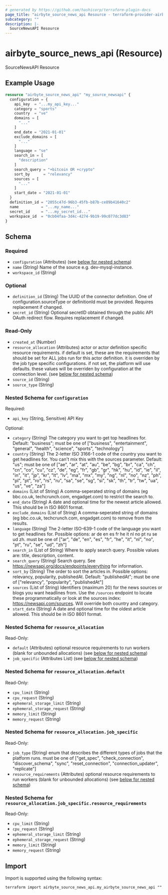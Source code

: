 ```yaml
---
# generated by https://github.com/hashicorp/terraform-plugin-docs
page_title: "airbyte_source_news_api Resource - terraform-provider-airbyte"
subcategory: ""
description: |-
  SourceNewsAPI Resource
---
```


# airbyte_source_news_api (Resource)

SourceNewsAPI Resource

## Example Usage

```terraform
resource "airbyte_source_news_api" "my_source_newsapi" {
  configuration = {
    api_key  = "...my_api_key..."
    category = "sports"
    country  = "ve"
    domains = [
      "..."
    ]
    end_date = "2021-01-01"
    exclude_domains = [
      "..."
    ]
    language = "se"
    search_in = [
      "description"
    ]
    search_query = "+bitcoin OR +crypto"
    sort_by      = "relevancy"
    sources = [
      "..."
    ]
    start_date = "2021-01-01"
  }
  definition_id = "2055c47d-96b3-45fb-b87b-ce89b41640c2"
  name          = "...my_name..."
  secret_id     = "...my_secret_id..."
  workspace_id  = "0cb04faa-3d4c-4274-9b19-99c077dc3d83"
}
```

<!-- schema generated by tfplugindocs -->
## Schema

### Required

- `configuration` (Attributes) (see [below for nested schema](#nestedatt--configuration))
- `name` (String) Name of the source e.g. dev-mysql-instance.
- `workspace_id` (String)

### Optional

- `definition_id` (String) The UUID of the connector definition. One of configuration.sourceType or definitionId must be provided. Requires replacement if changed.
- `secret_id` (String) Optional secretID obtained through the public API OAuth redirect flow. Requires replacement if changed.

### Read-Only

- `created_at` (Number)
- `resource_allocation` (Attributes) actor or actor definition specific resource requirements. if default is set, these are the requirements that should be set for ALL jobs run for this actor definition. it is overriden by the job type specific configurations. if not set, the platform will use defaults. these values will be overriden by configuration at the connection level. (see [below for nested schema](#nestedatt--resource_allocation))
- `source_id` (String)
- `source_type` (String)

<a id="nestedatt--configuration"></a>
### Nested Schema for `configuration`

Required:

- `api_key` (String, Sensitive) API Key

Optional:

- `category` (String) The category you want to get top headlines for. Default: "business"; must be one of ["business", "entertainment", "general", "health", "science", "sports", "technology"]
- `country` (String) The 2-letter ISO 3166-1 code of the country you want to get headlines
for. You can't mix this with the sources parameter.
Default: "us"; must be one of ["ae", "ar", "at", "au", "be", "bg", "br", "ca", "ch", "cn", "co", "cu", "cz", "de", "eg", "fr", "gb", "gr", "hk", "hu", "id", "ie", "il", "in", "it", "jp", "kr", "lt", "lv", "ma", "mx", "my", "ng", "nl", "no", "nz", "ph", "pl", "pt", "ro", "rs", "ru", "sa", "se", "sg", "si", "sk", "th", "tr", "tw", "ua", "us", "ve", "za"]
- `domains` (List of String) A comma-seperated string of domains (eg bbc.co.uk, techcrunch.com,
engadget.com) to restrict the search to.
- `end_date` (String) A date and optional time for the newest article allowed. This should
be in ISO 8601 format.
- `exclude_domains` (List of String) A comma-seperated string of domains (eg bbc.co.uk, techcrunch.com,
engadget.com) to remove from the results.
- `language` (String) The 2-letter ISO-639-1 code of the language you want to get headlines
for. Possible options: ar de en es fr he it nl no pt ru se ud zh.
must be one of ["ar", "de", "en", "es", "fr", "he", "it", "nl", "no", "pt", "ru", "se", "ud", "zh"]
- `search_in` (List of String) Where to apply search query. Possible values are: title, description,
content.
- `search_query` (String) Search query. See https://newsapi.org/docs/endpoints/everything for 
information.
- `sort_by` (String) The order to sort the articles in. Possible options: relevancy,
popularity, publishedAt.
Default: "publishedAt"; must be one of ["relevancy", "popularity", "publishedAt"]
- `sources` (List of String) Identifiers (maximum 20) for the news sources or blogs you want
headlines from. Use the `/sources` endpoint to locate these
programmatically or look at the sources index:
https://newsapi.com/sources. Will override both country and category.
- `start_date` (String) A date and optional time for the oldest article allowed. This should
be in ISO 8601 format.


<a id="nestedatt--resource_allocation"></a>
### Nested Schema for `resource_allocation`

Read-Only:

- `default` (Attributes) optional resource requirements to run workers (blank for unbounded allocations) (see [below for nested schema](#nestedatt--resource_allocation--default))
- `job_specific` (Attributes List) (see [below for nested schema](#nestedatt--resource_allocation--job_specific))

<a id="nestedatt--resource_allocation--default"></a>
### Nested Schema for `resource_allocation.default`

Read-Only:

- `cpu_limit` (String)
- `cpu_request` (String)
- `ephemeral_storage_limit` (String)
- `ephemeral_storage_request` (String)
- `memory_limit` (String)
- `memory_request` (String)


<a id="nestedatt--resource_allocation--job_specific"></a>
### Nested Schema for `resource_allocation.job_specific`

Read-Only:

- `job_type` (String) enum that describes the different types of jobs that the platform runs. must be one of ["get_spec", "check_connection", "discover_schema", "sync", "reset_connection", "connection_updater", "replicate"]
- `resource_requirements` (Attributes) optional resource requirements to run workers (blank for unbounded allocations) (see [below for nested schema](#nestedatt--resource_allocation--job_specific--resource_requirements))

<a id="nestedatt--resource_allocation--job_specific--resource_requirements"></a>
### Nested Schema for `resource_allocation.job_specific.resource_requirements`

Read-Only:

- `cpu_limit` (String)
- `cpu_request` (String)
- `ephemeral_storage_limit` (String)
- `ephemeral_storage_request` (String)
- `memory_limit` (String)
- `memory_request` (String)

## Import

Import is supported using the following syntax:

```shell
terraform import airbyte_source_news_api.my_airbyte_source_news_api ""
```
